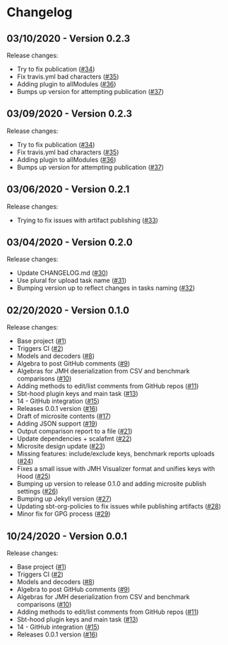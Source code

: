 # Changelog

## 03/10/2020 - Version 0.2.3

Release changes:

* Try to fix publication ([#34](https://github.com/47deg/sbt-hood/pull/34))
* Fix travis.yml bad characters ([#35](https://github.com/47deg/sbt-hood/pull/35))
* Adding plugin to allModules ([#36](https://github.com/47deg/sbt-hood/pull/36))
* Bumps up version for attempting publication ([#37](https://github.com/47deg/sbt-hood/pull/37))


## 03/09/2020 - Version 0.2.3

Release changes:

* Try to fix publication ([#34](https://github.com/47deg/sbt-hood/pull/34))
* Fix travis.yml bad characters ([#35](https://github.com/47deg/sbt-hood/pull/35))
* Adding plugin to allModules ([#36](https://github.com/47deg/sbt-hood/pull/36))
* Bumps up version for attempting publication ([#37](https://github.com/47deg/sbt-hood/pull/37))


## 03/06/2020 - Version 0.2.1

Release changes:

* Trying to fix issues with artifact publishing ([#33](https://github.com/47deg/sbt-hood/pull/33))


## 03/04/2020 - Version 0.2.0

Release changes:

* Update CHANGELOG.md ([#30](https://github.com/47deg/sbt-hood/pull/30))
* Use plural for upload task name ([#31](https://github.com/47deg/sbt-hood/pull/31))
* Bumping version up to reflect changes in tasks naming ([#32](https://github.com/47deg/sbt-hood/pull/32))


## 02/20/2020 - Version 0.1.0

Release changes:

* Base project ([#1](https://github.com/47deg/sbt-hood/pull/1))
* Triggers CI ([#2](https://github.com/47deg/sbt-hood/pull/2))
* Models and decoders ([#8](https://github.com/47deg/sbt-hood/pull/8))
* Algebra to post GitHub comments ([#9](https://github.com/47deg/sbt-hood/pull/9))
* Algebras for JMH deserialization from CSV and benchmark comparisons ([#10](https://github.com/47deg/sbt-hood/pull/10))
* Adding methods to edit/list comments from GitHub repos ([#11](https://github.com/47deg/sbt-hood/pull/11))
* Sbt-hood plugin keys and main task ([#13](https://github.com/47deg/sbt-hood/pull/13))
* 14 - GitHub integration ([#15](https://github.com/47deg/sbt-hood/pull/15))
* Releases 0.0.1 version ([#16](https://github.com/47deg/sbt-hood/pull/16))
* Draft of microsite contents ([#17](https://github.com/47deg/sbt-hood/pull/17))
* Adding JSON support ([#19](https://github.com/47deg/sbt-hood/pull/19))
* Output comparison report to a file ([#21](https://github.com/47deg/sbt-hood/pull/21))
* Update dependencies + scalafmt ([#22](https://github.com/47deg/sbt-hood/pull/22))
* Microsite design update ([#23](https://github.com/47deg/sbt-hood/pull/23))
* Missing features: include/exclude keys, benchmark reports uploads ([#24](https://github.com/47deg/sbt-hood/pull/24))
* Fixes a small issue with JMH Visualizer format and unifies keys with Hood ([#25](https://github.com/47deg/sbt-hood/pull/25))
* Bumping up version to release 0.1.0 and adding microsite publish settings ([#26](https://github.com/47deg/sbt-hood/pull/26))
* Bumping up Jekyll version ([#27](https://github.com/47deg/sbt-hood/pull/27))
* Updating sbt-org-policies to fix issues while publishing artifacts ([#28](https://github.com/47deg/sbt-hood/pull/28))
* Minor fix for GPG process ([#29](https://github.com/47deg/sbt-hood/pull/29))


## 10/24/2020 - Version 0.0.1

Release changes:

* Base project ([#1](https://github.com/47deg/sbt-hood/pull/1))
* Triggers CI ([#2](https://github.com/47deg/sbt-hood/pull/2))
* Models and decoders ([#8](https://github.com/47deg/sbt-hood/pull/8))
* Algebra to post GitHub comments ([#9](https://github.com/47deg/sbt-hood/pull/9))
* Algebras for JMH deserialization from CSV and benchmark comparisons ([#10](https://github.com/47deg/sbt-hood/pull/10))
* Adding methods to edit/list comments from GitHub repos ([#11](https://github.com/47deg/sbt-hood/pull/11))
* Sbt-hood plugin keys and main task ([#13](https://github.com/47deg/sbt-hood/pull/13))
* 14 - GitHub integration ([#15](https://github.com/47deg/sbt-hood/pull/15))
* Releases 0.0.1 version ([#16](https://github.com/47deg/sbt-hood/pull/16))